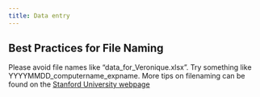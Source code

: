 ```yaml
---
title: Data entry
---
```


## Best Practices for File Naming

Please avoid file names like “data_for_Veronique.xlsx”. Try something like YYYYMMDD_computername_expname. More tips on filenaming 
can be found on the [Stanford University webpage](https://library.stanford.edu/research/data-management-services/data-best-practices/best-practices-file-naming)
